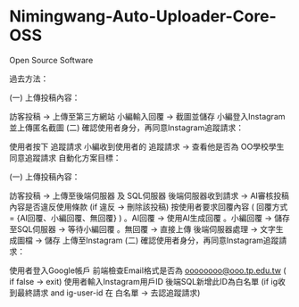 # Nimingwang-Auto-Uploader-Core-OSS
Open Source Software


過去方法：

(一) 上傳投稿內容：

訪客投稿 -> 上傳至第三方網站
小編輸入回覆 -> 截圖並儲存
小編登入Instagram並上傳匿名截圖
(二) 確認使用者身分，再同意Instagram追蹤請求：

使用者按下 追蹤請求
小編收到使用者的 追蹤請求 -> 查看他是否為 OO學校學生
同意追蹤請求
自動化方案目標：

(一) 上傳投稿內容：

訪客投稿 -> 上傳至後端伺服器 及 SQL伺服器
後端伺服器收到請求 -> AI審核投稿內容是否違反使用條款 (if 違反 -> 刪除該投稿)
按使用者要求回覆內容 ( 回覆方式 = {AI回覆、小編回覆、無回覆} ) 。AI回覆 -> 使用AI生成回覆 。小編回覆 -> 儲存至SQL伺服器 -> 等待小編回覆 。無回覆 -> 直接上傳
後端伺服器處理 -> 文字生成圖檔 -> 儲存
上傳至Instagram
(二) 確認使用者身分，再同意Instagram追蹤請求：

使用者登入Google帳戶
前端檢查Email格式是否為 oooooooo@ooo.tp.edu.tw ( if false -> exit)
使用者輸入Instagram用戶ID
後端SQL新增此ID為白名單 (if ig收到最終請求 and ig-user-id 在 白名單 -> 去認追蹤請求)
